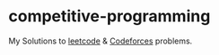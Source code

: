 # competitive-programming

My Solutions to [leetcode](https://www.leetcode.com) & [Codeforces](https://codeforces.com/) problems.
